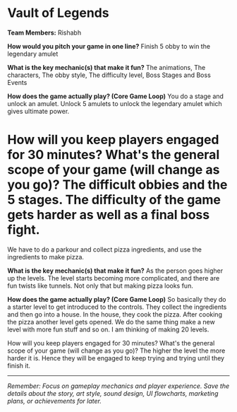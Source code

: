 # Vault of Legends

**Team Members:** Rishabh

**How would you pitch your game in one line?**
Finish 5 obby to win the legendary amulet

**What is the key mechanic(s) that make it fun?**
The animations, The characters, The obby style, The difficulty level, Boss Stages and Boss Events

**How does the game actually play? (Core Game Loop)**
You do a stage and unlock an amulet. Unlock 5 amulets to unlock the legendary amulet which gives ultimate power.

How will you keep players engaged for 30 minutes? What's the general scope of your game (will change as you go)?
The difficult obbies and the 5 stages.  The difficulty of the game gets harder as well as a final boss fight.
=======
We have to do a parkour and collect pizza ingredients, and use the ingredients to make pizza.

**What is the key mechanic(s) that make it fun?**
As the person goes higher up the levels. The level starts becoming more complicated, and there are fun twists like tunnels. Not only that but making pizza looks fun.

**How does the game actually play? (Core Game Loop)**
So basically they do a starter level to get introduced to the controls. They collect the ingredients and then go into a house. In the house, they cook the pizza. After cooking the pizza another level gets opened. We do the same thing make a new level with more fun stuff and so on. I am thinking of making 20 levels. 

How will you keep players engaged for 30 minutes? What's the general scope of your game (will change as you go)?
The higher the level the more harder it is. Hence they will be engaged to keep trying and trying until they finish it.

---
*Remember: Focus on gameplay mechanics and player experience. Save the details about the story, art style, sound design, UI flowcharts, marketing plans, or achievements for later.*

